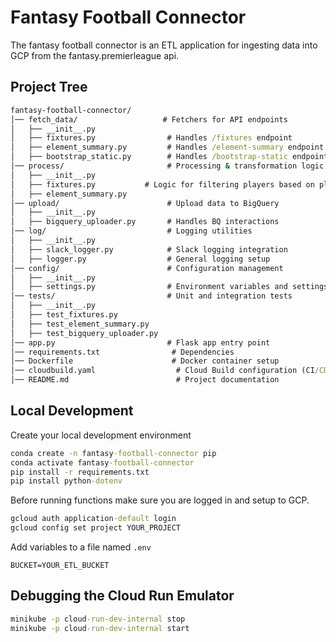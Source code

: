 # Fantasy Football Connector

The fantasy football connector is an ETL application for ingesting data into GCP from the fantasy.premierleague api.

## Project Tree

```cmd
fantasy-football-connector/
│── fetch_data/                   # Fetchers for API endpoints
│   ├── __init__.py
│   ├── fixtures.py                # Handles /fixtures endpoint
│   ├── element_summary.py         # Handles /element-summary endpoint
│   ├── bootstrap_static.py        # Handles /bootstrap-static endpoint
│── process/                       # Processing & transformation logic
│   ├── __init__.py
│   ├── fixtures.py           # Logic for filtering players based on play history
│   ├── element_summary.py
│── upload/                        # Upload data to BigQuery
│   ├── __init__.py
│   ├── bigquery_uploader.py       # Handles BQ interactions
│── log/                           # Logging utilities
│   ├── __init__.py
│   ├── slack_logger.py            # Slack logging integration
│   ├── logger.py                  # General logging setup
│── config/                        # Configuration management
│   ├── __init__.py
│   ├── settings.py                # Environment variables and settings
│── tests/                         # Unit and integration tests
│   ├── __init__.py
│   ├── test_fixtures.py
│   ├── test_element_summary.py
│   ├── test_bigquery_uploader.py
│── app.py                         # Flask app entry point
│── requirements.txt                # Dependencies
│── Dockerfile                      # Docker container setup
│── cloudbuild.yaml                  # Cloud Build configuration (CI/CD)
│── README.md                        # Project documentation
```

## Local Development

Create your local development environment

```cmd
conda create -n fantasy-football-connector pip
conda activate fantasy-football-connector
pip install -r requirements.txt
pip install python-dotenv
```

Before running functions make sure you are logged in and setup to GCP.

```cmd
gcloud auth application-default login
gcloud config set project YOUR_PROJECT
```

Add variables to a file named `.env`

```.env
BUCKET=YOUR_ETL_BUCKET
```

## Debugging the Cloud Run Emulator

```cmd
minikube -p cloud-run-dev-internal stop
minikube -p cloud-run-dev-internal start
```
